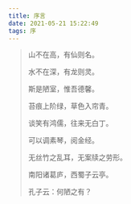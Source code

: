 ```yaml
---
title: 序言
date: 2021-05-21 15:22:49
tags: 序
---
```


>山不在高，有仙则名。
>
>水不在深，有龙则灵。
>
>斯是陋室，惟吾德馨。
>
>苔痕上阶绿，草色入帘青。
>
>谈笑有鸿儒，往来无白丁。
>
>可以调素琴，阅金经。
>
>无丝竹之乱耳，无案牍之劳形。
>
>南阳诸葛庐，西蜀子云亭。
>
>孔子云：何陋之有？
